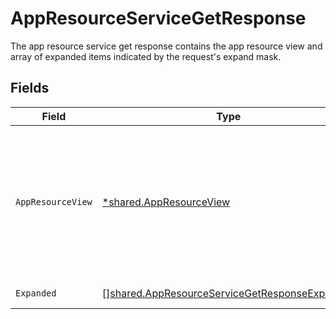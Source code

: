 # AppResourceServiceGetResponse

The app resource service get response contains the app resource view and array of expanded items indicated by the request's expand mask.


## Fields

| Field                                                                                                                                                                                               | Type                                                                                                                                                                                                | Required                                                                                                                                                                                            | Description                                                                                                                                                                                         |
| --------------------------------------------------------------------------------------------------------------------------------------------------------------------------------------------------- | --------------------------------------------------------------------------------------------------------------------------------------------------------------------------------------------------- | --------------------------------------------------------------------------------------------------------------------------------------------------------------------------------------------------- | --------------------------------------------------------------------------------------------------------------------------------------------------------------------------------------------------- |
| `AppResourceView`                                                                                                                                                                                   | [*shared.AppResourceView](../../../pkg/models/shared/appresourceview.md)                                                                                                                            | :heavy_minus_sign:                                                                                                                                                                                  | The app resource view returns an app resource with paths for items in the expand mask filled in when this response is returned and a request expand mask has "*" or "app_id" or "resource_type_id". |
| `Expanded`                                                                                                                                                                                          | [][shared.AppResourceServiceGetResponseExpanded](../../../pkg/models/shared/appresourceservicegetresponseexpanded.md)                                                                               | :heavy_minus_sign:                                                                                                                                                                                  | List of serialized related objects.                                                                                                                                                                 |